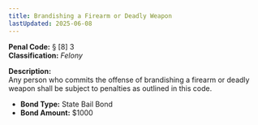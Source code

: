 ```yaml
---
title: Brandishing a Firearm or Deadly Weapon
lastUpdated: 2025-06-08
---
```


**Penal Code:** § [8] 3  
**Classification:** *Felony*

**Description:**  
Any person who commits the offense of brandishing a firearm or deadly weapon shall be subject to penalties as outlined in this code.

- **Bond Type:** State Bail Bond  
- **Bond Amount:** $1000
